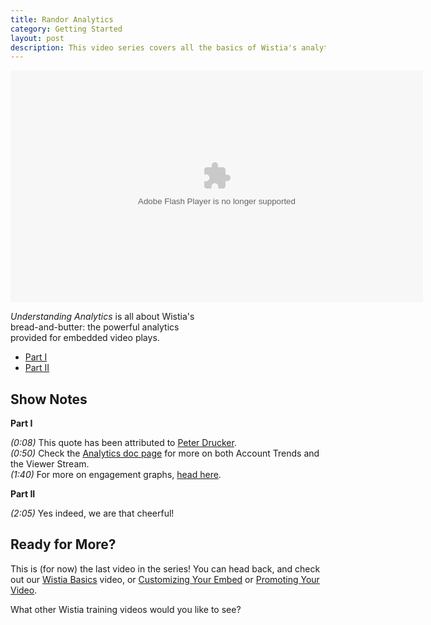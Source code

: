 ```yaml
---
title: Randor Analytics
category: Getting Started
layout: post
description: This video series covers all the basics of Wistia's analytics features!
---
```


<style type="text/css">
  a.call_to_action {
    color: white !important;
  }

  a.call_to_action:hover {
    text-decoration: none !important;
    color: yellow !important;
  }
</style>

<div id="the_video" class='video_embed'>
<div id="wistia_f13ff05fc3" class="wistia_embed" style="width:660px;height:371px;" data-video-width="660" data-video-height="371"><object id="wistia_f13ff05fc3_seo" classid="clsid:D27CDB6E-AE6D-11cf-96B8-444553540000" style="display:block;height:371px;position:relative;width:660px;"><param name="movie" value="http://embed.wistia.com/flash/embed_player_v2.0.swf?2012-06-01"></param><param name="allowfullscreen" value="true"></param><param name="allowscriptaccess" value="always"></param><param name="bgcolor" value="#000000"></param><param name="wmode" value="opaque"></param><param name="flashvars" value="customColor=4991C4&hdUrl%5Bheight%5D=720&hdUrl%5Btype%5D=hdflv&hdUrl%5Burl%5D=http%3A%2F%2Fembed.wistia.com%2Fdeliveries%2Fc88f3d64e779d99c935cd8c57871e8140a52e856.bin&hdUrl%5Bwidth%5D=1280&mediaDuration=258.0&stillUrl=http%3A%2F%2Fembed.wistia.com%2Fdeliveries%2F2c3a50684b72641ce3b7a6002d26f7b34af024cd.jpg%3Fimage_crop_resized%3D660x371&unbufferedSeek=true&videoUrl=http%3A%2F%2Fembed.wistia.com%2Fdeliveries%2F172f8ee7351f6372e48ed35040aed9b5b4f0b6a7.bin"></param><embed src="http://embed.wistia.com/flash/embed_player_v2.0.swf?2012-06-01" allowfullscreen="true" allowscriptaccess="always" bgcolor=#000000 flashvars="customColor=4991C4&hdUrl%5Bheight%5D=720&hdUrl%5Btype%5D=hdflv&hdUrl%5Burl%5D=http%3A%2F%2Fembed.wistia.com%2Fdeliveries%2Fc88f3d64e779d99c935cd8c57871e8140a52e856.bin&hdUrl%5Bwidth%5D=1280&mediaDuration=258.0&stillUrl=http%3A%2F%2Fembed.wistia.com%2Fdeliveries%2F2c3a50684b72641ce3b7a6002d26f7b34af024cd.jpg%3Fimage_crop_resized%3D660x371&unbufferedSeek=true&videoUrl=http%3A%2F%2Fembed.wistia.com%2Fdeliveries%2F172f8ee7351f6372e48ed35040aed9b5b4f0b6a7.bin" name="wistia_f13ff05fc3_html" style="display:block;height:100%;position:relative;width:100%;" type="application/x-shockwave-flash" wmode="opaque"></embed></object></div>
<script charset="ISO-8859-1" src="http://fast.wistia.com/static/concat/E-v1.js"></script>
<script>
wistiaEmbed = Wistia.embed("f13ff05fc3", {
  version: "v1",
  videoWidth: 660,
  videoHeight: 371,
  playerColor: "4991C4"
});

Wistia.plugin.postRoll(wistiaEmbed, {
    version: "v1",
    raw: "<style type=\"text/css\">\n#container {\ncolor: white;\ntext-align: center;\n}\n\na.call_to_action {\ntext-decoration: none;\ncolor: white;\n}\n\na.call_to_action:hover {\ncolor: yellow;\n}\n\n</style>\n\n<div id=\"container\">\n<strong>Other Wistia Videos:</strong><br>\n<a class=\"call_to_action\" href=\"http://wistia.com/doc/randor_basics\">Wistia Basics</a><br>\n<a class=\"call_to_action\" href=\"http://wistia.com/doc/randor_customizing\">Customizing Your Embed</a><br>\n<a class=\"call_to_action\" href=\"http://wistia.com/doc/randor_promoting\">Promoting Your Video</a><br>\n</div>\n",
    style: {
    backgroundColor: "#141314",
    color: "#ffffff",
    fontSize: "36px",
    fontFamily: "Gill Sans, Helvetica, Arial, sans-serif",
    textAlign: "left"
    }
});

Wistia.plugin.socialbar(wistiaEmbed, {
    version: "v1",
    buttons: "embed-twitter-facebook",
    logo: true,
    tweetText: "Understanding Analytics - Individual Page",
    badgeUrl: "http://wistia.com",
    badgeImage: "http://static.wistia.com/images/badges/wistia_100x96_black.png"
});
</script>
<script charset="ISO-8859-1" src="http://fast.wistia.com/embed/medias/f13ff05fc3/metadata.js"></script>
</div>

<div class="randor_links">
<p style="width:325px;"><em>Understanding Analytics</em> is all about Wistia's bread-and-butter: the powerful analytics provided for embedded video plays.</p>
<ul>
<li><a class="chap_link" id="first_chap" href="#" onclick="wistiaEmbed.time(0).play(); return false;">Part I</a></li>
<li><a class="chap_link" id="second_chap" href="#" onclick="wistiaEmbed.time(120).play(); return false;">Part II</a></li>
</div>


## Show Notes

**Part I**

*(0:08)* This quote has been attributed to [Peter Drucker](http://en.wikipedia.org/wiki/Peter_Drucker.html).<br/>
*(0:50)* Check the [Analytics doc page](/analytics) for more on both Account Trends and the Viewer Stream.<br/>
*(1:40)* For more on engagement graphs, [head here](/audience-engagement-graph).<br/>

**Part II**

*(2:05)* Yes indeed, we are that cheerful!

## Ready for More?

This is (for now) the last video in the series!  You can head back, and check out our [Wistia Basics](/randor-basics) video, or [Customizing Your Embed](/randor-customization) or [Promoting Your Video](/randor-promoting).

What other Wistia training videos would you like to see?

<script>
var url = window.location.href.toString();
var playInterval;
if (url.indexOf('hf') != -1 || url.indexOf('hm') != -1)
{
    playInterval = setInterval(autoPlay, 100);
}
function autoPlay()
{
    try{
    wistiaEmbed.play();
    clearInterval(playInterval);
    } catch (e) {}
}
</script>

